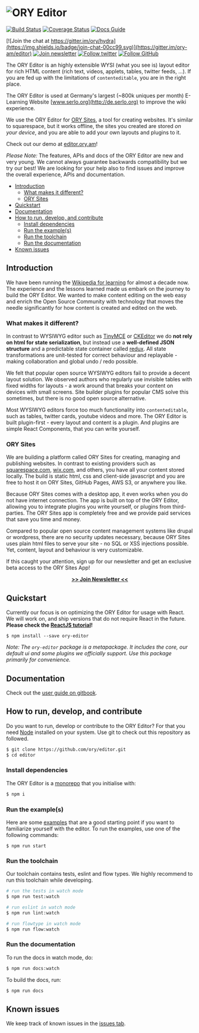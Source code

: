 # ![ORY Editor](docs/images/ory-editor-github.jpg)

[![Build Status](https://travis-ci.org/ory/editor.svg)](https://travis-ci.org/ory/editor)
[![Coverage Status](https://coveralls.io/repos/github/ory-am/editor/badge.svg?branch=master)](https://coveralls.io/github/ory/editor?branch=master)
[![Docs Guide](https://img.shields.io/badge/docs-guide-blue.svg)](https://ory.gitbooks.io/editor/content/)

[![Join the chat at https://gitter.im/ory/hydra](https://img.shields.io/badge/join-chat-00cc99.svg)](https://gitter.im/ory-am/editor)
[![Join newsletter](https://img.shields.io/badge/join-newsletter-00cc99.svg)](http://eepurl.com/bKT3N9)
[![Follow twitter](https://img.shields.io/badge/follow-twitter-00cc99.svg)](https://twitter.com/_aeneasr)
[![Follow GitHub](https://img.shields.io/badge/follow-github-00cc99.svg)](https://github.com/arekkas)

The ORY Editor is an highly extensible WYSI (what you see is) layout editor for rich HTML
content (rich text, videos, applets, tables, twitter feeds, ...). If you are fed up with the limitations
of `contenteditable`, you are in the right place.

The ORY Editor is used at Germany's largest (~800k uniques per month) E-Learning Website
[www.serlo.org](http://de.serlo.org) to improve the wiki experience.

We use the ORY Editor for [ORY Sites](#ory-sites), a tool for creating websites. It's similar to squarespace, but it works
offline, the sites you created are stored *on your device*, and you are able to add your own layouts and plugins to it.

Check out our demo at [editor.ory.am](http://editor.ory.am/)!

*Please Note:* The features, APIs and docs of the ORY Editor are new and very young. We cannot always guarantee
backwards compatibility but we try our best! We are looking for your help also to find issues and
improve the overall experience, APIs and documentation.

<!-- START doctoc generated TOC please keep comment here to allow auto update -->
<!-- DON'T EDIT THIS SECTION, INSTEAD RE-RUN doctoc TO UPDATE -->

- [Introduction](#introduction)
  - [What makes it different?](#what-makes-it-different)
  - [ORY Sites](#ory-sites)
- [Quickstart](#quickstart)
- [Documentation](#documentation)
- [How to run, develop, and contribute](#how-to-run-develop-and-contribute)
  - [Install dependencies](#install-dependencies)
  - [Run the example(s)](#run-the-examples)
  - [Run the toolchain](#run-the-toolchain)
  - [Run the documentation](#run-the-documentation)
- [Known issues](#known-issues)

<!-- END doctoc generated TOC please keep comment here to allow auto update -->

## Introduction

We have been running the [Wikipedia for learning](https://de.serlo.org) for almost a decade now.
The experience and the lessons learned made us embark on the journey to build the ORY Editor.
We wanted to make content editing on the web easy and enrich the Open Source Community with technology that moves
the needle significantly for how content is created and edited on the web.

### What makes it different?

In contrast to WYSIWYG editor such as [TinyMCE](https://www.tinymce.com) or [CKEditor](http://ckeditor.com/) we do
**not rely on html for state serialization**, but instead use a **well-defined JSON structure** and a predictable state container
called [redux](https://github.com/reactjs/redux). All state transformations are unit-tested for correct behaviour and
replayable - making collaboration and global undo / redo possible.

We felt that popular open source WYSIWYG editors fail to provide a decent layout solution. We observed authors who regularly
use invisible tables with fixed widths for layouts - a work around that breaks your content on devices with small
screens. Site builder plugins for popular CMS solve this sometimes, but there is no good open source alternative.

Most WYSIWYG editors force too much functionality into `contenteditable`, such as tables, twitter cards, youtube videos
and more. The ORY Editor is built plugin-first - every layout and content is a plugin. And plugins are simple React Components,
that you can write yourself.

### ORY Sites

We are building a platform called ORY Sites for creating, managing and publishing websites. In contrast to existing
providers such as [squarespace.com](https://www.squarespace.com/), [wix.com](http://wix.com/), and others, you have all
your content stored locally. The build is static html, css and client-side javascript and you are free to host it
on ORY Sites, GitHub Pages, AWS S3, or anywhere you like.

Because ORY Sites comes with a desktop app, it even works when you do not have internet connection.
The app is built on top of the ORY Editor, allowing you to integrate plugins you write yourself, or plugins from
third-parties. The ORY Sites app is completely free and we provide paid services that save you time
and money.

Compared to popular open source content management systems like drupal or wordpress, there are no security updates
necessary, because ORY Sites uses plain html files to serve your site - no SQL or XSS injections possible. Yet,
content, layout and behaviour is very customizable.

If this caught your attention, sign up for our newsletter and get an exclusive beta access to the ORY Sites App!

<p align="center">
  <strong><a href="http://eepurl.com/cwtSPL">>> Join Newsletter <<</a></strong>
</p>

## Quickstart

Currently our focus is on optimizing the ORY Editor for usage with React. We will work on, and ship versions that do
not require React in the future. **Please check the [ReactJS tutorial](https://ory.gitbooks.io/editor/content/tutorials.html#reactjs-example)!**

```
$ npm install --save ory-editor
```

*Note: The `ory-editor` package is a metapackage. It includes the core, our default ui and some plugins we
officially support. Use this package primarily for convenience.*

## Documentation

Check out the [user guide on gitbook](https://ory.gitbooks.io/editor/content/).

## How to run, develop, and contribute

Do you want to run, develop or contribute to the ORY Editor? For that you need [Node](https://nodejs.org) installed on
your system. Use git to check out this repository as followed.

```bash
$ git clone https://github.com/ory/editor.git
$ cd editor
```

### Install dependencies

The ORY Editor is a [monorepo](https://github.com/babel/babel/blob/master/doc/design/monorepo.md) that you initialise with:

```bash
$ npm i
```

### Run the example(s)


Here are some [examples](examples/) that are a good starting point if you want to familiarize yourself with the editor.
To run the examples, use one of the following commands:

```
$ npm run start
```

### Run the toolchain

Our toolchain contains tests, eslint and flow types. We highly recommend to run this toolchain while developing.

```bash
# run the tests in watch mode
$ npm run test:watch

# run eslint in watch mode
$ npm run lint:watch

# run flowtype in watch mode
$ npm run flow:watch
```

### Run the documentation

To run the docs in watch mode, do:

```bash
$ npm run docs:watch
```

To build the docs, run:

```bash
$ npm run docs
```

## Known issues

We keep track of known issues in the [issues tab](https://github.com/ory/editor/issues?q=is%3Aopen+is%3Aissue+label%3Abug).